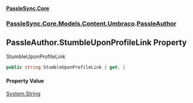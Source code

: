 #### [PassleSync.Core](index.md 'index')
### [PassleSync.Core.Models.Content.Umbraco](PassleSync.Core.Models.Content.Umbraco.md 'PassleSync.Core.Models.Content.Umbraco').[PassleAuthor](PassleSync.Core.Models.Content.Umbraco.PassleAuthor.md 'PassleSync.Core.Models.Content.Umbraco.PassleAuthor')

## PassleAuthor.StumbleUponProfileLink Property

StumbleUponProfileLink

```csharp
public string StumbleUponProfileLink { get; }
```

#### Property Value
[System.String](https://docs.microsoft.com/en-us/dotnet/api/System.String 'System.String')